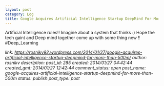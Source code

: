 ```yaml
---
layout: post
category: Log
title: Google Acquires Artificial Intelligence Startup DeepMind For More Than $500M
---
```



Artificial Intelligence rules!! Imagine about a system that thinks :) Hope the tech gaint and Deep mind together come up with some thing new !! #Deep_Learning


*link: https://rosnikv92.wordpress.com/2014/01/27/google-acquires-artificial-intelligence-startup-deepmind-for-more-than-500m/
author: rosnikv
description: 
post_id: 285
created: 2014/01/27 04:42:44
created_gmt: 2014/01/27 12:42:44
comment_status: open
post_name: google-acquires-artificial-intelligence-startup-deepmind-for-more-than-500m
status: publish
post_type: post*
